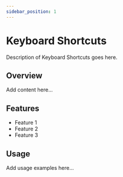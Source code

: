 ```yaml
---
sidebar_position: 1
---
```


# Keyboard Shortcuts

Description of Keyboard Shortcuts goes here.

## Overview

Add content here...

## Features

- Feature 1
- Feature 2
- Feature 3

## Usage

Add usage examples here...
